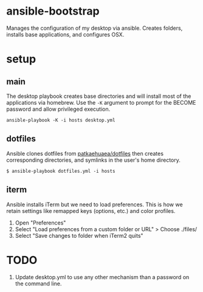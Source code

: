 # ansible-bootstrap

Manages the configuration of my desktop via ansible. Creates folders, installs
base applications, and configures OSX.

# setup

## main

The desktop playbook creates base directories and will install most of
the applications via homebrew. Use the `-K` argument to prompt for the
BECOME password and allow privileged execution.

```
ansible-playbook -K -i hosts desktop.yml
```
## dotfiles

Ansible clones dotfiles from [patkaehuaea/dotfiles](https://github.com/patkaehuaea/dotfiles) then creates corresponding
directories, and symlinks in the user's home directory.

```
$ ansible-playbook dotfiles.yml -i hosts
```

## iterm

Ansible installs iTerm but we need to load preferences. This is how we retain
settings like remapped keys (options, etc.) and color profiles.

1. Open "Preferences"
2. Select "Load preferences from a custom folder or URL" > Choose ./files/
3. Select "Save changes to folder when iTerm2 quits"

# TODO

1. Update desktop.yml to use any other mechanism than a password on the command line.

